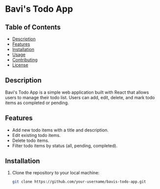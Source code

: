 # Bavi's Todo App

## Table of Contents
- [Description](#description)
- [Features](#features)
- [Installation](#installation)
- [Usage](#usage)
- [Contributing](#contributing)
- [License](#license)

## Description
Bavi's Todo App is a simple web application built with React that allows users to manage their todo list. Users can add, edit, delete, and mark todo items as completed or pending.

## Features
- Add new todo items with a title and description.
- Edit existing todo items.
- Delete todo items.
- Filter todo items by status (all, pending, completed).

## Installation
1. Clone the repository to your local machine:
   ```bash
   git clone https://github.com/your-username/bavis-todo-app.git

